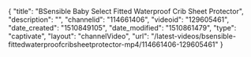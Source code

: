 {
    "title": "BSensible Baby Select Fitted Waterproof Crib Sheet Protector",
    "description": "",
    "channelid": "114661406",
    "videoid": "129605461",
    "date_created": "1510849105",
    "date_modified": "1510861479",
    "type": "captivate",
    "layout": "channelVideo",
    "url": "\/latest-videos\/bsensible-fittedwaterproofcribsheetprotector-mp4\/114661406-129605461"
}
